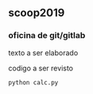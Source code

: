 ## scoop2019

### oficina de git/gitlab

texto a ser elaborado

codigo a ser revisto

```bash
python calc.py
```
